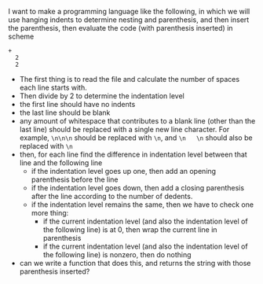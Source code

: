I want to make a programming language like the following, in which we will use hanging indents to determine nesting and parenthesis, and then insert the parenthesis, then evaluate the code (with parenthesis inserted) in scheme

```
+
  2
  2

```

- The first thing is to read the file and calculate
  the number of spaces each line starts with.
- Then divide by 2 to determine the indentation level
- the first line should have no indents
- the last line should be blank
- any amount of whitespace that contributes to a blank line
  (other than the last line) should be replaced with a single
  new line character. For example, `\n\n\n` should be replaced
  with `\n`, and `\n   \n` should also be replaced with `\n`
- then, for each line find the difference in indentation level
  between that line and the following line
  - if the indentation level goes up one, then add an opening parenthesis before the line
  - if the indentation level goes down, then add a closing parenthesis after the line
    according to the number of dedents.
  - if the indentation level remains the same, then we have to check one more thing:
    - if the current indentation level (and also the indentation level of the following line)
      is at 0, then wrap the current line in parenthesis
    - if the current indentation level (and also the indentation level of the following line)
      is nonzero, then do nothing
- can we write a function that does this, and returns
  the string with those parenthesis inserted?